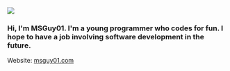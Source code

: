 <img src="https://msguy01.com/images/logo.png"/>

### Hi, I'm MSGuy01. I'm a young programmer who codes for fun. I hope to have a job involving software development in the future.

Website:  [msguy01.com](https://msguy01.com) 

